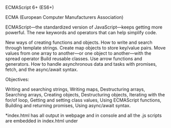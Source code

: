 ECMAScript 6+ (ES6+)

ECMA (European Computer Manufacturers Association)

ECMAScript—the standardized version of JavaScript—keeps getting more powerful. The new keywords and operators that can help simplify code.

New ways of creating functions and objects. 
How to write and search through template strings. 
Create map objects to store key/value pairs. 
Move values from one array to another—or one object to another—with the spread operator Build reusable classes. 
Use arrow functions and generators. 
How to handle asynchronous data and tasks with promises, fetch, and the async/await syntax.

Objectives:

Writing and searching strings, Writing maps, Destructuring arrays, Searching arrays, Creating objects, Destructuring objects, 
Iterating with the for/of loop, Getting and setting class values, Using ECMAScript functions, Building and returning promises, 
Using async/await syntax.

*index.html has all output in webpage and in console and all the .js scripts are embedded in index.html under <script/> tag.
